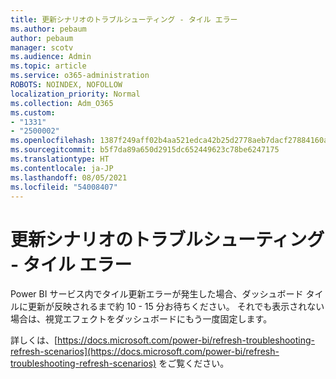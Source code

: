 ```yaml
---
title: 更新シナリオのトラブルシューティング - タイル エラー
ms.author: pebaum
author: pebaum
manager: scotv
ms.audience: Admin
ms.topic: article
ms.service: o365-administration
ROBOTS: NOINDEX, NOFOLLOW
localization_priority: Normal
ms.collection: Adm_O365
ms.custom:
- "1331"
- "2500002"
ms.openlocfilehash: 1387f249aff02b4aa521edca42b25d2778aeb7dacf27884160ae3a252959f6c9
ms.sourcegitcommit: b5f7da89a650d2915dc652449623c78be6247175
ms.translationtype: HT
ms.contentlocale: ja-JP
ms.lasthandoff: 08/05/2021
ms.locfileid: "54008407"
---
```

# <a name="troubleshooting-refresh-scenarios---tile-errors"></a>更新シナリオのトラブルシューティング - タイル エラー

Power BI サービス内でタイル更新エラーが発生した場合、ダッシュボード タイルに更新が反映されるまで約 10 - 15 分お待ちください。 それでも表示されない場合は、視覚エフェクトをダッシュボードにもう一度固定します。

詳しくは、[https://docs.microsoft.com/power-bi/refresh-troubleshooting-refresh-scenarios](https://docs.microsoft.com/power-bi/refresh-troubleshooting-refresh-scenarios) をご覧ください。
